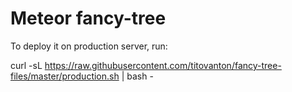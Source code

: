 # Meteor fancy-tree

To deploy it on production server, run:

  curl -sL  https://raw.githubusercontent.com/titovanton/fancy-tree-files/master/production.sh | bash -

